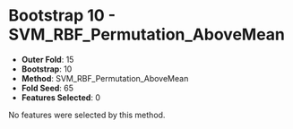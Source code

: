 # Bootstrap 10 - SVM_RBF_Permutation_AboveMean

- **Outer Fold**: 15
- **Bootstrap**: 10
- **Method**: SVM_RBF_Permutation_AboveMean
- **Fold Seed**: 65
- **Features Selected**: 0

No features were selected by this method.
